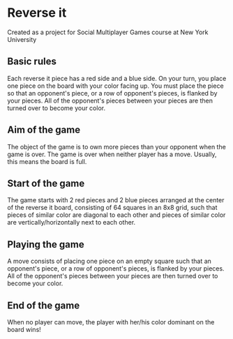 Reverse it
=========

Created as a project for Social Multiplayer Games course at New York University

## Basic rules

Each reverse it piece has a red side and a blue side. On your turn, you place one piece on the board with your color facing up. You must place the piece so that an opponent's piece, or a row of opponent's pieces, is flanked by your pieces. All of the opponent's pieces between your pieces are then turned over to become your color.

## Aim of the game

The object of the game is to own more pieces than your opponent when the game is over. The game is over when neither player has a move. Usually, this means the board is full.

## Start of the game

The game starts with 2 red pieces and 2 blue pieces arranged at the center of the reverse it board, consisting of 64 squares in an 8x8 grid, such that pieces of similar color are diagonal to each other and pieces of similar color are vertically/horizontally next to each other.

## Playing the game

A move consists of placing one piece on an empty square such that an opponent's piece, or a row of opponent's pieces, is flanked by your pieces. All of the opponent's pieces between your pieces are then turned over to become your color.	


## End of the game

When no player can move, the player with her/his color dominant on the board wins!